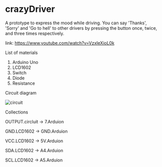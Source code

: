 # crazyDriver
A prototype to express the mood while driving. You can say 'Thanks', 'Sorry' and 'Go to hell' to other drivers by pressing the button once, twice, and three times respectively. 

link: https://www.youtube.com/watch?v=VzxIeXioL0k

List of materials

1. Arduino Uno
2. LCD1602
3. Switch
4. Diode
5. Resistance

Circuit diagram

![circuit](https://user-images.githubusercontent.com/62459760/126147568-329050a4-3bba-4a72-a140-5cda065a35de.jpg)


 


Collections

OUTPUT.circluit  -> 7.Arduion

GND.LCD1602 -> GND.Arduion

VCC.LCD1602 -> 5V.Arduion

SDA.LCD1602 -> A4.Arduion

SCL.LCD1602 -> A5.Arduion
       
